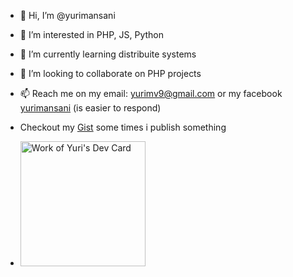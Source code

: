- 👋 Hi, I’m @yurimansani
- 👀 I’m interested in PHP, JS, Python
- 🌱 I’m currently learning distribuite systems
- 💞️ I’m looking to collaborate on PHP projects
- 📫 Reach me on my email: yurimv9@gmail.com or my facebook [yurimansani](https://www.facebook.com/yurimansani) (is easier to respond)
- Checkout my [Gist](https://gist.github.com/yurimansani) some times i publish something

- <a href="https://app.daily.dev/WorkOfLordOfWorld"><img src="https://api.daily.dev/devcards/84990df870514976832fa4beb3b5b0fe.png?r=gw1" width="200" alt="Work of Yuri's Dev Card"/></a>
